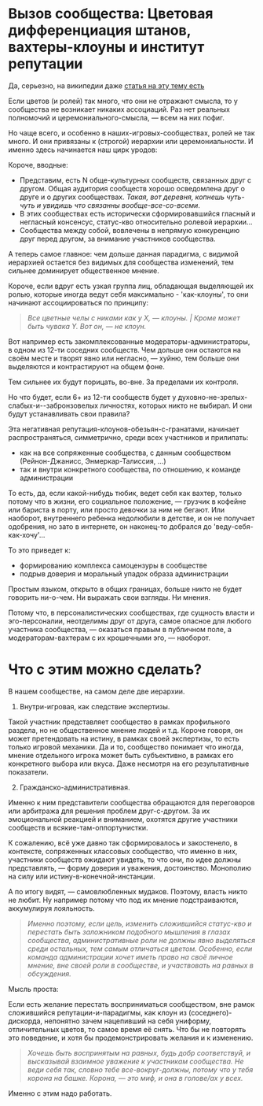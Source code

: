 # Вызов сообщества: Цветовая дифференциация штанов, вахтеры-клоуны и институт репутации

Да, серьезно, на википедии даже [статья на эту тему есть](https://ru.wikipedia.org/wiki/Цветовая_дифференциация_штанов)

Если цветов (и ролей) так много, что они не отражают смысла, то у сообщества не возникает никаких ассоциаций. Раз нет реальных полномочий и церемониального-смысла, — всем на них пофиг. 

Но чаще всего, и особенно в наших-игровых-сообществах, ролей не так много. И они привязаны к (строгой) иерархии или церемониальности. И именно здесь начинается наш цирк уродов:

Короче, вводные:

- Представим, есть N обще-культурных сообществ, связанных друг с другом. Общая аудитория сообществ хорошо осведомлена друг о друге и о других сообществах. *Такая, вот деревня, копнешь чуть-чуть и увидишь что связанны вообще-все-со-всеми*.
- В этих сообществах есть исторически сформировавшийся гласный и негласный консенсус, статус-кво относительно ролевой иерархии...
- Сообщества между собой, вовлечены в непрямую конкуренцию друг перед другом, за внимание участников сообщества.

А теперь самое главное: чем дольше данная парадигма, с видимой иерархией остается без видимых для сообщества изменений, тем сильнее доминирует общественное мнение.

Короче, если вдруг есть узкая группа лиц, обладающая выделяющей их ролью, которые иногда ведут себя максимально - 'как-клоуны', то они начинают ассоциироваться по принципу:

> *Все цветные челы с никами как у Х, — клоуны. | Кроме может быть чувака Y. Вот он, — не клоун.*

Вот например есть закомплексованные модераторы-администраторы, в одном из 12-ти соседних сообществ. Чем дольше они остаются на своём месте и творят явно или негласно, — хуйню, тем больше они выделяются и контрастируют на общем фоне.

Тем сильнее их будут порицать, во-вне. За пределами их контроля.

Но что будет, если 6+ из 12-ти сообществ будет у духовно-не-зрелых-слабых-и--забронзовелых личностях, которых никто не выбирал. И они будут устанавливать свои правила?

Эта негативная репутация-клоунов-обезьян-с-гранатами, начинает распространяться, симметрично, среди всех участников и прилипать:
- как на все сопряженные сообщества, с данным сообществом (Рейнон-Джанисс, Энмеркар-Талиссия, ...)
- так и внутри конкретного сообщества, по отношению, к команде администрации

То есть, да, если какой-нибудь тюбик, ведет себя как вахтер, только потому что в жизни, его социальное положение, — грузчик в кофейне или бариста в порту, или просто девочки за ним не бегают. Или наоборот, внутреннего ребенка недолюбили в детстве, и он не получает одобрения, но зато в интернете, он наконец-то добрался до 'веду-себя-как-хочу'...

То это приведет к:

- формированию комплекса самоцензуры в сообществе
- подрыв доверия и моральный упадок образа администрации

Простым языком, открыто в общих границах, больше никто не будет говорить ни-о-чем. Ни выражать свои взгляды. Ни мнения.

Потому что, в персоналистических сообществах, где сущность власти и эго-персоналии, неотделимы друг от друга, самое опасное для любого участника сообщества, — оказаться правым в публичном поле, а модераторам-вахтерам с их крошечными эго, — наоборот.

# Что с этим можно сделать?

В нашем сообществе, на самом деле две иерархии. 

1. Внутри-игровая, как следствие экспертизы. 

Такой участник представляет сообщество в рамках профильного раздела, но не общественное мнение людей и т.д.
Короче говоря, он может претендовать на истину, в рамках своей экспертизы, то есть только игровой механики.
Да и то, сообщество понимает что иногда, мнение отдельного игрока может быть субъективно, в рамках его конкретного выбора или вкуса. Даже несмотря на его результативные показатели.

    
2. Гражданско-административная. 

Именно к ним представители сообщества обращаются для переговоров или арбитража для решения проблем друг-с-другом.
За их эмоциональной реакцией и вниманием, охотятся другие участники сообществ и всякие-там-оппортунистки.

К сожалению, всё уже давно так сформировалось и закостенело, в контексте, сопряженных классовых сообщество, что именно в них, участники сообществ ожидают увидеть, то что они, по идее должны представлять, — форму доверия и уважения, достоинство. Монополию на силу или истину-в-конечной-инстанции.

А по итогу видят, — самовлюбленных мудаков. Поэтому, власть никто не любит. Ну например потому что под их мнение подстраиваются, аккумулируя лояльность. 

> *Именно поэтому, если цель, изменить сложившийся статус-кво и перестать быть заложником подобного мышления в глазах сообщества, административные роли не должны явно выделяться среди остальных, тем самым отличаться цветом. Особенно, если команда администрации хочет иметь право на своё личное мнение, вне своей роли в сообществе, и участвовать на равных в обсуждения.*

Мысль проста:

Если есть желание перестать восприниматься сообществом, вне рамок сложившийся репутации-и-парадигмы, как клоун из (соседнего)-дискорда, непонятно зачем нацепивший на себя униформу, отличительных цветов, то самое время её снять. Что бы не повторять это поведение, и хотя бы продемонстрировать желания и к изменению.

> *Хочешь быть воспринятым на равных, будь добр соответствуй, и высказывай взаимное уважение к участникам сообщества. Не веди себя так, словно тебе все-вокруг-должны, потому что у тебя корона на башке. Корона, — это миф, и она в голове/ах у всех.*

Именно с этим надо работать.
